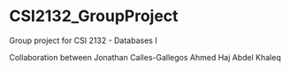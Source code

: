 # CSI2132_GroupProject
Group project for CSI 2132 - Databases I

Collaboration between 
Jonathan Calles-Gallegos
Ahmed Haj Abdel Khaleq
